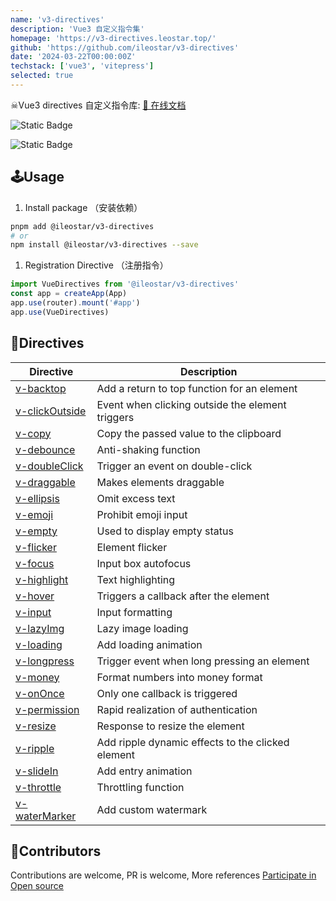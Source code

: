 ```yaml
---
name: 'v3-directives'
description: 'Vue3 自定义指令集'
homepage: 'https://v3-directives.leostar.top/'
github: 'https://github.com/ileostar/v3-directives'
date: '2024-03-22T00:00:00Z'
techstack: ['vue3', 'vitepress']
selected: true
---
```


☠Vue3 directives 自定义指令库: [📖 在线文档](https://v3-directives.leostar.top/)

![Static Badge](https://img.shields.io/npm/v/@ileostar/v3-directives?color=409eff)

![Static Badge](https://img.shields.io/github/stars/ileostar/v3-directives?style=social)

## 🕹Usage

1. Install package （安装依赖）

```bash
pnpm add @ileostar/v3-directives
# or
npm install @ileostar/v3-directives --save
```

1. Registration Directive （注册指令）

```typescript
import VueDirectives from '@ileostar/v3-directives'
const app = createApp(App)
app.use(router).mount('#app')
app.use(VueDirectives)
```

## 🧩Directives

| Directive                                                                             | Description                                       |
| ------------------------------------------------------------------------------------- | ------------------------------------------------- |
| [v-backtop](https://v3-directives.leostar.top/zh/directives/v-backtop.html)           | Add a return to top function for an element       |
| [v-clickOutside](https://v3-directives.leostar.top/zh/directives/v-clickOutside.html) | Event when clicking outside the element triggers  |
| [v-copy](https://v3-directives.leostar.top/zh/directives/v-copy.html)                 | Copy the passed value to the clipboard            |
| [v-debounce](https://v3-directives.leostar.top/zh/directives/v-debounce.html)         | Anti-shaking function                             |
| [v-doubleClick](https://v3-directives.leostar.top/zh/directives/v-doubleClick.html)   | Trigger an event on double-click                  |
| [v-draggable](https://v3-directives.leostar.top/zh/directives/v-draggable.html)       | Makes elements draggable                          |
| [v-ellipsis](https://v3-directives.leostar.top/zh/directives/v-ellipsis.html)         | Omit excess text                                  |
| [v-emoji](https://v3-directives.leostar.top/zh/directives/v-emoji.html)               | Prohibit emoji input                              |
| [v-empty](https://v3-directives.leostar.top/zh/directives/v-empty.html)               | Used to display empty status                      |
| [v-flicker](https://v3-directives.leostar.top/zh/directives/v-flicker.html)           | Element flicker                                   |
| [v-focus](https://v3-directives.leostar.top/zh/directives/v-focus.html)               | Input box autofocus                               |
| [v-highlight](https://v3-directives.leostar.top/zh/directives/v-highlight.html)       | Text highlighting                                 |
| [v-hover](https://v3-directives.leostar.top/zh/directives/v-hover.html)               | Triggers a callback after the element             |
| [v-input](https://v3-directives.leostar.top/zh/directives/v-input.html)               | Input formatting                                  |
| [v-lazyImg](https://v3-directives.leostar.top/zh/directives/v-lazyImg.html)           | Lazy image loading                                |
| [v-loading](https://v3-directives.leostar.top/zh/directives/v-loading.html)           | Add loading animation                             |
| [v-longpress](https://v3-directives.leostar.top/zh/directives/v-longpress.html)       | Trigger event when long pressing an element       |
| [v-money](https://v3-directives.leostar.top/zh/directives/v-money.html)               | Format numbers into money format                  |
| [v-onOnce](https://v3-directives.leostar.top/zh/directives/v-onOnce.html)             | Only one callback is triggered                    |
| [v-permission](https://v3-directives.leostar.top/zh/directives/v-permission.html)     | Rapid realization of authentication               |
| [v-resize](https://v3-directives.leostar.top/zh/directives/v-resize.html)             | Response to resize the element                    |
| [v-ripple](https://v3-directives.leostar.top/zh/directives/v-ripple.html)             | Add ripple dynamic effects to the clicked element |
| [v-slideIn](https://v3-directives.leostar.top/zh/directives/v-slideIn.html)           | Add entry animation                               |
| [v-throttle](https://v3-directives.leostar.top/zh/directives/v-throttle.html)         | Throttling function                               |
| [v-waterMarker](https://v3-directives.leostar.top/zh/directives/v-waterMarker.html)   | Add custom watermark                              |

## 💖Contributors

Contributions are welcome, PR is welcome, More references [Participate in Open source](https://v3-directives.leostar.top/en/about/contribution.html)
